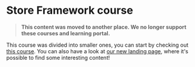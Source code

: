 # Store Framework course

> **This content was moved to another place. We no longer support these courses and learning portal.**

This course was divided into smaller ones, you can start by checking out [this course](https://developers.vtex.com/learning/docs/course-basic-blocks-lang-en). You can also have a look at [our new landing page](https://developers.vtex.com/learning), where it's possible to find some interesting content!
